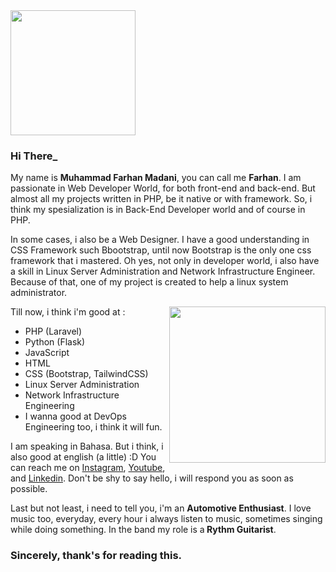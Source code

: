<img src="https://www.mygo.ge/uploads/blog/1584023795.jpg" height="200px">
<h3>Hi There<blink>_</blink></h3>
<p>My name is <b>Muhammad Farhan Madani</b>, you can call me <b>Farhan</b>. I am passionate in Web Developer World, for both front-end and back-end. But almost all my projects written in PHP, be it native or with framework. So, i think my spesialization is in Back-End Developer world and of course in PHP.</p>
<p>In some cases, i also be a Web Designer. I have a good understanding in CSS Framework such Bbootstrap, until now Bootstrap is the only one css framework that i mastered. Oh yes, not only in developer world, i also have a skill in Linux Server Administration and Network Infrastructure Engineer. Because of that, one of my project is created to help a linux system administrator.</p>

<img src="https://www.vkreate.in/storage/services_image/2019-10-02-17-55-54-5d94e4aa809b3-web-development.gif" height="250px" align="right">
Till now, i think i'm good at :
<ul>
  <li>PHP (Laravel)</li>
  <li>Python (Flask)</li>
  <li>JavaScript</li>
  <li>HTML</li>
  <li>CSS (Bootstrap, TailwindCSS)</li>
  <li>Linux Server Administration</li>
  <li>Network Infrastructure Engineering</li>
  <li>I wanna good at DevOps Engineering too, i think it will fun.</li>
</ul>

I am speaking in Bahasa. But i think, i also good at english (a little) :D
You can reach me on <a target="_blank" href="https://instagram.com/madanitea">Instagram</a>, <a href="https://www.youtube.com/channel/UCdm5Ls3RNlYTiScwqhANQVg">Youtube</a>, and <a href="https://linkedin.com/muhammadfarhanmadani">Linkedin</a>. Don't be shy to say hello, i will respond you as soon as possible.

Last but not least, i need to tell you, i'm an <b>Automotive Enthusiast</b>. I love music too, everyday, every hour i always listen to music, sometimes singing while doing something. In the band my role is a<b> Rythm Guitarist</b>.
<h3>Sincerely, thank's for reading this.</h3>
